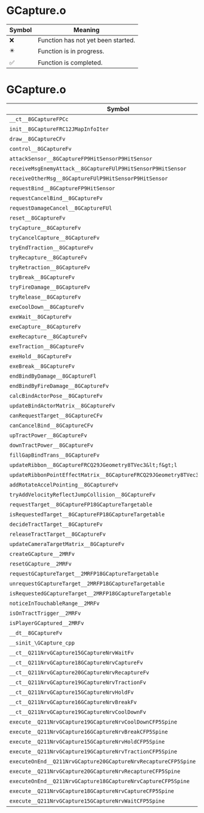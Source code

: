 # GCapture.o
| Symbol | Meaning 
| ------------- | ------------- 
| :x: | Function has not yet been started. 
| :eight_pointed_black_star: | Function is in progress. 
| :white_check_mark: | Function is completed. 


# GCapture.o
| Symbol | Decompiled? |
| ------------- | ------------- |
| `__ct__8GCaptureFPCc` | :x: |
| `init__8GCaptureFRC12JMapInfoIter` | :x: |
| `draw__8GCaptureCFv` | :x: |
| `control__8GCaptureFv` | :x: |
| `attackSensor__8GCaptureFP9HitSensorP9HitSensor` | :x: |
| `receiveMsgEnemyAttack__8GCaptureFUlP9HitSensorP9HitSensor` | :x: |
| `receiveOtherMsg__8GCaptureFUlP9HitSensorP9HitSensor` | :x: |
| `requestBind__8GCaptureFP9HitSensor` | :x: |
| `requestCancelBind__8GCaptureFv` | :x: |
| `requestDamageCancel__8GCaptureFUl` | :x: |
| `reset__8GCaptureFv` | :x: |
| `tryCapture__8GCaptureFv` | :x: |
| `tryCancelCapture__8GCaptureFv` | :x: |
| `tryEndTraction__8GCaptureFv` | :x: |
| `tryRecapture__8GCaptureFv` | :x: |
| `tryRetraction__8GCaptureFv` | :x: |
| `tryBreak__8GCaptureFv` | :x: |
| `tryFireDamage__8GCaptureFv` | :x: |
| `tryRelease__8GCaptureFv` | :x: |
| `exeCoolDown__8GCaptureFv` | :x: |
| `exeWait__8GCaptureFv` | :x: |
| `exeCapture__8GCaptureFv` | :x: |
| `exeRecapture__8GCaptureFv` | :x: |
| `exeTraction__8GCaptureFv` | :x: |
| `exeHold__8GCaptureFv` | :x: |
| `exeBreak__8GCaptureFv` | :x: |
| `endBindByDamage__8GCaptureFl` | :x: |
| `endBindByFireDamage__8GCaptureFv` | :x: |
| `calcBindActorPose__8GCaptureFv` | :x: |
| `updateBindActorMatrix__8GCaptureFv` | :x: |
| `canRequestTarget__8GCaptureCFv` | :x: |
| `canCancelBind__8GCaptureCFv` | :x: |
| `upTractPower__8GCaptureFv` | :x: |
| `downTractPower__8GCaptureFv` | :x: |
| `fillGapBindTrans__8GCaptureFv` | :x: |
| `updateRibbon__8GCaptureFRCQ29JGeometry8TVec3&lt;f&gt;l` | :x: |
| `updateRibbonPointEffectMatrix__8GCaptureFRCQ29JGeometry8TVec3&lt;f&gt;` | :x: |
| `addRotateAccelPointing__8GCaptureFv` | :x: |
| `tryAddVelocityReflectJumpCollision__8GCaptureFv` | :x: |
| `requestTarget__8GCaptureFP18GCaptureTargetable` | :x: |
| `isRequestedTarget__8GCaptureFP18GCaptureTargetable` | :x: |
| `decideTractTarget__8GCaptureFv` | :x: |
| `releaseTractTarget__8GCaptureFv` | :x: |
| `updateCameraTargetMatrix__8GCaptureFv` | :x: |
| `createGCapture__2MRFv` | :x: |
| `resetGCapture__2MRFv` | :x: |
| `requestGCaptureTarget__2MRFP18GCaptureTargetable` | :x: |
| `unrequestGCaptureTarget__2MRFP18GCaptureTargetable` | :x: |
| `isRequestedGCaptureTarget__2MRFP18GCaptureTargetable` | :x: |
| `noticeInTouchableRange__2MRFv` | :x: |
| `isOnTractTrigger__2MRFv` | :x: |
| `isPlayerGCaptured__2MRFv` | :x: |
| `__dt__8GCaptureFv` | :x: |
| `__sinit_\GCapture_cpp` | :x: |
| `__ct__Q211NrvGCapture15GCaptureNrvWaitFv` | :x: |
| `__ct__Q211NrvGCapture18GCaptureNrvCaptureFv` | :x: |
| `__ct__Q211NrvGCapture20GCaptureNrvRecaptureFv` | :x: |
| `__ct__Q211NrvGCapture19GCaptureNrvTractionFv` | :x: |
| `__ct__Q211NrvGCapture15GCaptureNrvHoldFv` | :x: |
| `__ct__Q211NrvGCapture16GCaptureNrvBreakFv` | :x: |
| `__ct__Q211NrvGCapture19GCaptureNrvCoolDownFv` | :x: |
| `execute__Q211NrvGCapture19GCaptureNrvCoolDownCFP5Spine` | :x: |
| `execute__Q211NrvGCapture16GCaptureNrvBreakCFP5Spine` | :x: |
| `execute__Q211NrvGCapture15GCaptureNrvHoldCFP5Spine` | :x: |
| `execute__Q211NrvGCapture19GCaptureNrvTractionCFP5Spine` | :x: |
| `executeOnEnd__Q211NrvGCapture20GCaptureNrvRecaptureCFP5Spine` | :x: |
| `execute__Q211NrvGCapture20GCaptureNrvRecaptureCFP5Spine` | :x: |
| `executeOnEnd__Q211NrvGCapture18GCaptureNrvCaptureCFP5Spine` | :x: |
| `execute__Q211NrvGCapture18GCaptureNrvCaptureCFP5Spine` | :x: |
| `execute__Q211NrvGCapture15GCaptureNrvWaitCFP5Spine` | :x: |
